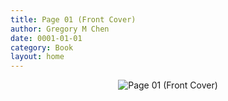 ```yaml
---
title: Page 01 (Front Cover)
author: Gregory M Chen
date: 0001-01-01
category: Book
layout: home
---
```


<p style="text-align:center;"><img src="{{site.baseurl}}/assets/Graphics_v3.2/Page01_Front-Cover.png" alt="Page 01 (Front Cover)" style="max-height: calc(100vh - 50px);"/></p>
